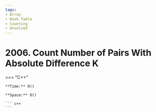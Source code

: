```yaml
---
tags:
- Array
- Hash Table
- Counting
- Unsolved
---
```



# 2006. Count Number of Pairs With Absolute Difference K

=== "C++"

    **Time:** O()

    **Space:** O()

    ``` c++
    ```